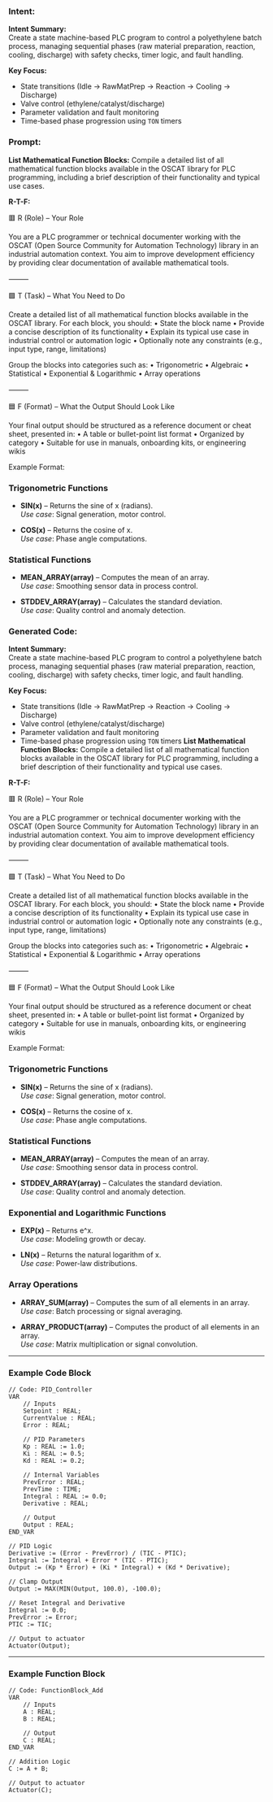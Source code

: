 ### Intent:
**Intent Summary:**  
Create a state machine-based PLC program to control a polyethylene batch process, managing sequential phases (raw material preparation, reaction, cooling, discharge) with safety checks, timer logic, and fault handling.  

**Key Focus:**  
- State transitions (Idle → RawMatPrep → Reaction → Cooling → Discharge)  
- Valve control (ethylene/catalyst/discharge)  
- Parameter validation and fault monitoring  
- Time-based phase progression using `TON` timers

### Prompt:
**List Mathematical Function Blocks:**
Compile a detailed list of all mathematical function blocks available in the OSCAT library for PLC programming, including a brief description of their functionality and typical use cases.

**R-T-F:**

🟥 R (Role) – Your Role

You are a PLC programmer or technical documenter working with the OSCAT (Open Source Community for Automation Technology) library in an industrial automation context. You aim to improve development efficiency by providing clear documentation of available mathematical tools.

⸻

🟩 T (Task) – What You Need to Do

Create a detailed list of all mathematical function blocks available in the OSCAT library. For each block, you should:
	•	State the block name
	•	Provide a concise description of its functionality
	•	Explain its typical use case in industrial control or automation logic
	•	Optionally note any constraints (e.g., input type, range, limitations)

Group the blocks into categories such as:
	•	Trigonometric
	•	Algebraic
	•	Statistical
	•	Exponential & Logarithmic
	•	Array operations

⸻

🟦 F (Format) – What the Output Should Look Like

Your final output should be structured as a reference document or cheat sheet, presented in:
	•	A table or bullet-point list format
	•	Organized by category
	•	Suitable for use in manuals, onboarding kits, or engineering wikis

Example Format:

### Trigonometric Functions
- **SIN(x)** – Returns the sine of x (radians).  
  *Use case*: Signal generation, motor control.

- **COS(x)** – Returns the cosine of x.  
  *Use case*: Phase angle computations.

### Statistical Functions
- **MEAN_ARRAY(array)** – Computes the mean of an array.  
  *Use case*: Smoothing sensor data in process control.

- **STDDEV_ARRAY(array)** – Calculates the standard deviation.  
  *Use case*: Quality control and anomaly detection.

### Generated Code:
**Intent Summary:**  
Create a state machine-based PLC program to control a polyethylene batch process, managing sequential phases (raw material preparation, reaction, cooling, discharge) with safety checks, timer logic, and fault handling.  

**Key Focus:**  
- State transitions (Idle → RawMatPrep → Reaction → Cooling → Discharge)  
- Valve control (ethylene/catalyst/discharge)  
- Parameter validation and fault monitoring  
- Time-based phase progression using `TON` timers
**List Mathematical Function Blocks:**
Compile a detailed list of all mathematical function blocks available in the OSCAT library for PLC programming, including a brief description of their functionality and typical use cases.

**R-T-F:**

🟥 R (Role) – Your Role

You are a PLC programmer or technical documenter working with the OSCAT (Open Source Community for Automation Technology) library in an industrial automation context. You aim to improve development efficiency by providing clear documentation of available mathematical tools.

⸻

🟩 T (Task) – What You Need to Do

Create a detailed list of all mathematical function blocks available in the OSCAT library. For each block, you should:
	•	State the block name
	•	Provide a concise description of its functionality
	•	Explain its typical use case in industrial control or automation logic
	•	Optionally note any constraints (e.g., input type, range, limitations)

Group the blocks into categories such as:
	•	Trigonometric
	•	Algebraic
	•	Statistical
	•	Exponential & Logarithmic
	•	Array operations

⸻

🟦 F (Format) – What the Output Should Look Like

Your final output should be structured as a reference document or cheat sheet, presented in:
	•	A table or bullet-point list format
	•	Organized by category
	•	Suitable for use in manuals, onboarding kits, or engineering wikis

Example Format:

### Trigonometric Functions
- **SIN(x)** – Returns the sine of x (radians).  
  *Use case*: Signal generation, motor control.

- **COS(x)** – Returns the cosine of x.  
  *Use case*: Phase angle computations.

### Statistical Functions
- **MEAN_ARRAY(array)** – Computes the mean of an array.  
  *Use case*: Smoothing sensor data in process control.

- **STDDEV_ARRAY(array)** – Calculates the standard deviation.  
  *Use case*: Quality control and anomaly detection.

### Exponential and Logarithmic Functions
- **EXP(x)** – Returns e^x.  
  *Use case*: Modeling growth or decay.

- **LN(x)** – Returns the natural logarithm of x.  
  *Use case*: Power-law distributions.

### Array Operations
- **ARRAY_SUM(array)** – Computes the sum of all elements in an array.  
  *Use case*: Batch processing or signal averaging.

- **ARRAY_PRODUCT(array)** – Computes the product of all elements in an array.  
  *Use case*: Matrix multiplication or signal convolution.

---

### Example Code Block

```plc
// Code: PID_Controller
VAR
    // Inputs
    Setpoint : REAL;
    CurrentValue : REAL;
    Error : REAL;

    // PID Parameters
    Kp : REAL := 1.0;
    Ki : REAL := 0.5;
    Kd : REAL := 0.2;

    // Internal Variables
    PrevError : REAL;
    PrevTime : TIME;
    Integral : REAL := 0.0;
    Derivative : REAL;

    // Output
    Output : REAL;
END_VAR

// PID Logic
Derivative := (Error - PrevError) / (TIC - PTIC);
Integral := Integral + Error * (TIC - PTIC);
Output := (Kp * Error) + (Ki * Integral) + (Kd * Derivative);

// Clamp Output
Output := MAX(MIN(Output, 100.0), -100.0);

// Reset Integral and Derivative
Integral := 0.0;
PrevError := Error;
PTIC := TIC;

// Output to actuator
Actuator(Output);
```

---

### Example Function Block

```plc
// Code: FunctionBlock_Add
VAR
    // Inputs
    A : REAL;
    B : REAL;

    // Output
    C : REAL;
END_VAR

// Addition Logic
C := A + B;

// Output to actuator
Actuator(C);
